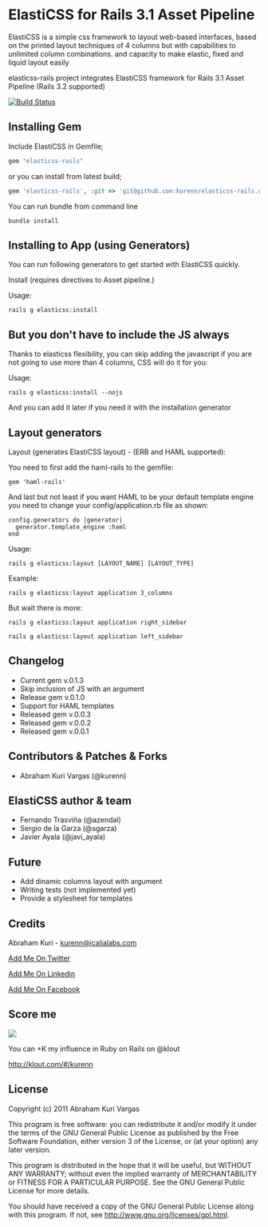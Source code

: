# ElastiCSS for Rails 3.1 Asset Pipeline
ElastiCSS is a simple css framework to layout web-based interfaces, based on the printed layout techniques of 4 columns but with capabilities to unlimited column combinations. and capacity to make elastic, fixed and liquid layout easily 

elasticss-rails project integrates ElastiCSS framework for Rails 3.1 Asset Pipeline (Rails 3.2 supported)

[![Build Status](https://secure.travis-ci.org/kurenn/elasticss-rails.png?branch=master)](http://travis-ci.org/kurenn/elasticss-rails)

## Installing Gem

Include ElastiCSS in Gemfile;

```ruby
gem "elasticss-rails"
```

or you can install from latest build;

```ruby
gem 'elasticss-rails', :git => 'git@github.com:kurenn/elasticss-rails.git'
```

You can run bundle from command line

    bundle install


## Installing to App (using Generators)

You can run following generators to get started with ElastiCSS quickly.


Install (requires directives to Asset pipeline.)


Usage:


    rails g elasticss:install

## But you don't have to include the JS always

Thanks to elasticss flexibility, you can skip adding the javascript if
you are not going to use more than 4 columns, CSS will do it for you:

Usage:
    
    rails g elasticss:install --nojs

And you can add it later if you need it with the installation generator

## Layout generators

Layout (generates ElastiCSS layout) - (ERB and HAML supported):

You need to first add the haml-rails to the gemfile:
    
    gem 'haml-rails'

And last but not least if you want HAML to be your default template engine you
need to change your config/application.rb file as shown:

    config.generators do |generator|
      generator.template_engine :haml
    end


Usage:


    rails g elasticss:layout [LAYOUT_NAME] [LAYOUT_TYPE]


Example:


    rails g elasticss:layout application 3_columns

But wait there is more:

    rails g elasticss:layout application right_sidebar

    rails g elasticss:layout application left_sidebar


## Changelog
<ul>
  <li>Current gem v.0.1.3</li>
  <li>Skip inclusion of JS with an argument</li>
  <li>Release gem v.0.1.0</li>
  <li>Support for HAML templates</li>
  <li>Released gem v.0.0.3</li>
  <li>Released gem v.0.0.2</li>
  <li>Released gem v.0.0.1</li>
</ul>


## Contributors & Patches & Forks
<ul>
  <li>Abraham Kuri Vargas (@kurenn)</li>
</ul>

## ElastiCSS author & team
<ul>
  <li>Fernando Trasviña (@azendal)</li>
  <li>Sergio de la Garza (@sgarza)</li>
  <li>Javier Ayala (@javi_ayala)</li>
</ul>

## Future
<ul>
  <li>Add dinamic columns layout with argument</li>
  <li>Writing tests (not implemented yet)</li>
  <li>Provide a stylesheet for templates</li>
</ul>


## Credits
Abraham Kuri - kurenn@icalialabs.com

[Add Me On Twitter](http://twitter.com/kurenn "Follow me")

[Add Me On Linkedin](http://www.linkedin.com/pub/abraham-kuri/26/a21/b41 "Add Me On Linkedin")

[Add Me On Facebook](https://www.facebook.com/kurenn "Add Me On Facebook")


## Score me
<img src="https://addons.opera.com/media/extensions/55/14355/1.0.1-rev1/icons/icon_64x64.png"></img>

You can +K my influence in Ruby on Rails on @klout

http://klout.com/#/kurenn


## License
Copyright (c) 2011 Abraham Kuri Vargas

This program is free software: you can redistribute it and/or modify it under the terms of the GNU General Public License as published by the Free Software Foundation, either version 3 of the License, or (at your option) any later version.

This program is distributed in the hope that it will be useful, but WITHOUT ANY WARRANTY; without even the implied warranty of MERCHANTABILITY or FITNESS FOR A PARTICULAR PURPOSE. See the GNU General Public License for more details.

You should have received a copy of the GNU General Public License along with this program. If not, see http://www.gnu.org/licenses/gpl.html.

